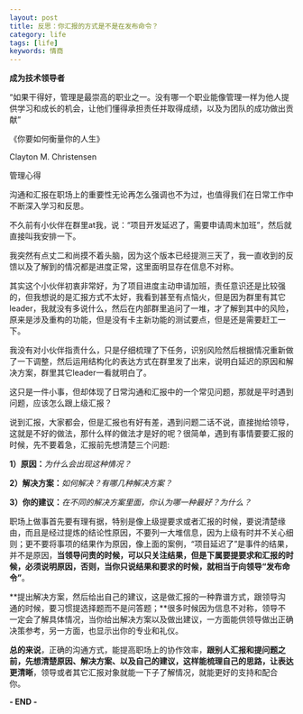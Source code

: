```yaml
---
layout: post
title: 反思：你汇报的方式是不是在发布命令？
category: life
tags: [life]
keywords: 情商
---
```




 **成为技术领导者** 



“如果干得好，管理是最崇高的职业之一。没有哪一个职业能像管理一样为他人提供学习和成长的机会，让他们懂得承担责任并取得成绩，以及为团队的成功做出贡献”

《你要如何衡量你的人生》

Clayton M. Christensen   

管理心得

沟通和汇报在职场上的重要性无论再怎么强调也不为过，也值得我们在日常工作中不断深入学习和反思。

不久前有小伙伴在群里at我，说：“项目开发延迟了，需要申请周末加班”，然后就直接叫我安排一下。

我突然有点丈二和尚摸不着头脑，因为这个版本已经提测三天了，我一直收到的反馈以及了解到的情况都是进度正常，这里面明显存在信息不对称。

其实这个小伙伴初衷非常好，为了项目进度主动申请加班，责任意识还是比较强的，但我想说的是汇报方式不太好，我看到甚至有点恼火，但是因为群里有其它leader，我就没有多说什么，然后在内部群里追问了一堆，才了解到其中的风险，原来是涉及重构的功能，但是没有卡主新功能的测试要点，但是还是需要赶工一下。

我没有对小伙伴指责什么，只是仔细梳理了下任务，识别风险然后根据情况重新做了一下调整，然后运用结构化的表达方式在群里发了出来，说明白延迟的原因和解决方案，群里其它leader一看就明白了。

这只是一件小事，但却体现了日常沟通和汇报中的一个常见问题，那就是平时遇到问题，应该怎么跟上级汇报？

说到汇报，大家都会，但是汇报也有好有差，遇到问题二话不说，直接抛给领导，这就是不好的做法，那什么样的做法才是好的呢？很简单，遇到有事情要要汇报的时候，先不要着急，汇报前先想清楚三个问题:

**1）原因：**_为什么会出现这种情况？_

**2）解决方案：**_如何解决？有哪几种解决方案？_

**3）你的建议：**_在不同的解决方案里面，你认为哪一种最好？为什么？_

职场上做事首先要有理有据，特别是像上级提要求或者汇报的时候，要说清楚缘由，而且是经过提炼的结论性原因，不要列一大堆信息，因为上级有时并不关心细则；更不要将事项的结果作为原因，像上面的案例，“项目延迟了”是事件的结果，并不是原因，**当领导问责的时候，可以只关注结果，但是下属要提要求和汇报的时候，必须说明原因，否则，当你只说结果和要求的时候，就相当于向领导“发布命令”**。

**提出解决方案，然后给出自己的建议，这是做汇报的一种靠谱方式，跟领导沟通的时候，要习惯提选择题而不是问答题；**很多时候因为信息不对称，领导不一定会了解具体情况，当你给出解决方案以及做出建议，一方面能供领导做出正确决策参考，另一方面，也显示出你的专业和礼仪。

**总的来说**，正确的沟通方式，能提高职场上的协作效率，**跟别人汇报和提问题之前，先想清楚原因、解决方案、以及自己的建议，这样能梳理自己的思路，让表达更清晰**，领导或者其它汇报对象就能一下子了解情况，就能更好的支持和配合你。 

**- END -**

